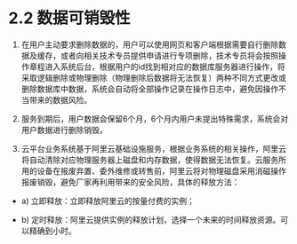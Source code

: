 # 2.2 数据可销毁性

1. 在用户主动要求删除数据的，用户可以使用网页和客户端根据需要自行删除数据及缓存，或者向相关技术专员提供申请进行专项删除，技术专员将会按照操作章程进入系统后台，根据用户的id找到相对应的数据库服务器进行操作，将采取逻辑删除或物理删除（物理删除后数据将无法恢复）两种不同方式更改或删除数据库中数据，系统会自动将全部操作记录在操作日志中，避免因操作不当带来的数据风险。

2. 服务到期后，用户数据会保留6个月，6个月内用户未提出特殊需求，系统会对用户数据进行删除销毁。

3. 云平台业务系统基于阿里云基础设施服务，根据业务系统的相关操作，阿里云将自动清除对应物理服务器上磁盘和内存数据，使得数据无法恢复。云服务所用的设备在报废弃置、委外维修或转售前，阿里云将对物理磁盘采用消磁操作报废销毁，避免厂家再利用带来的安全风险，具体的释放方法：

  - a) 立即释放：立即释放阿里云的按量付费的实例；

  - b) 定时释放：阿里云提供实例的释放计划，选择一个未来的时间释放资源。可以精确到小时。
